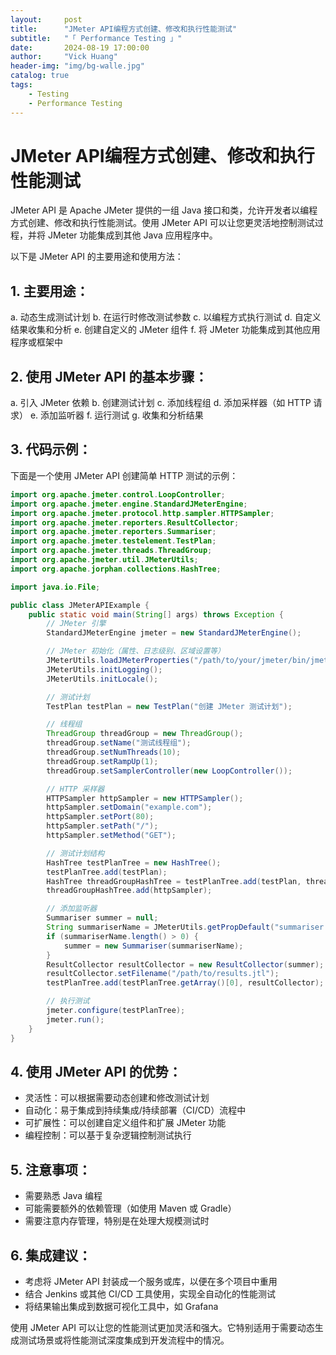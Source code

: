 ```yaml
---
layout:     post
title:      "JMeter API编程方式创建、修改和执行性能测试"
subtitle:   "「 Performance Testing 」" 
date:       2024-08-19 17:00:00
author:     "Vick Huang"
header-img: "img/bg-walle.jpg"
catalog: true
tags:
    - Testing
    - Performance Testing
---
```



# JMeter API编程方式创建、修改和执行性能测试

JMeter API 是 Apache JMeter 提供的一组 Java 接口和类，允许开发者以编程方式创建、修改和执行性能测试。使用 JMeter API 可以让您更灵活地控制测试过程，并将 JMeter 功能集成到其他 Java 应用程序中。

以下是 JMeter API 的主要用途和使用方法：

## 1. 主要用途：

   a. 动态生成测试计划
   b. 在运行时修改测试参数
   c. 以编程方式执行测试
   d. 自定义结果收集和分析
   e. 创建自定义的 JMeter 组件
   f. 将 JMeter 功能集成到其他应用程序或框架中

## 2. 使用 JMeter API 的基本步骤：

   a. 引入 JMeter 依赖
   b. 创建测试计划
   c. 添加线程组
   d. 添加采样器（如 HTTP 请求）
   e. 添加监听器
   f. 运行测试
   g. 收集和分析结果

## 3. 代码示例：

下面是一个使用 JMeter API 创建简单 HTTP 测试的示例：

```java
import org.apache.jmeter.control.LoopController;
import org.apache.jmeter.engine.StandardJMeterEngine;
import org.apache.jmeter.protocol.http.sampler.HTTPSampler;
import org.apache.jmeter.reporters.ResultCollector;
import org.apache.jmeter.reporters.Summariser;
import org.apache.jmeter.testelement.TestPlan;
import org.apache.jmeter.threads.ThreadGroup;
import org.apache.jmeter.util.JMeterUtils;
import org.apache.jorphan.collections.HashTree;

import java.io.File;

public class JMeterAPIExample {
    public static void main(String[] args) throws Exception {
        // JMeter 引擎
        StandardJMeterEngine jmeter = new StandardJMeterEngine();

        // JMeter 初始化（属性、日志级别、区域设置等）
        JMeterUtils.loadJMeterProperties("/path/to/your/jmeter/bin/jmeter.properties");
        JMeterUtils.initLogging();
        JMeterUtils.initLocale();

        // 测试计划
        TestPlan testPlan = new TestPlan("创建 JMeter 测试计划");

        // 线程组
        ThreadGroup threadGroup = new ThreadGroup();
        threadGroup.setName("测试线程组");
        threadGroup.setNumThreads(10);
        threadGroup.setRampUp(1);
        threadGroup.setSamplerController(new LoopController());

        // HTTP 采样器
        HTTPSampler httpSampler = new HTTPSampler();
        httpSampler.setDomain("example.com");
        httpSampler.setPort(80);
        httpSampler.setPath("/");
        httpSampler.setMethod("GET");

        // 测试计划结构
        HashTree testPlanTree = new HashTree();
        testPlanTree.add(testPlan);
        HashTree threadGroupHashTree = testPlanTree.add(testPlan, threadGroup);
        threadGroupHashTree.add(httpSampler);

        // 添加监听器
        Summariser summer = null;
        String summariserName = JMeterUtils.getPropDefault("summariser.name", "summary");
        if (summariserName.length() > 0) {
            summer = new Summariser(summariserName);
        }
        ResultCollector resultCollector = new ResultCollector(summer);
        resultCollector.setFilename("/path/to/results.jtl");
        testPlanTree.add(testPlanTree.getArray()[0], resultCollector);

        // 执行测试
        jmeter.configure(testPlanTree);
        jmeter.run();
    }
}
```

## 4. 使用 JMeter API 的优势：

   - 灵活性：可以根据需要动态创建和修改测试计划
   - 自动化：易于集成到持续集成/持续部署（CI/CD）流程中
   - 可扩展性：可以创建自定义组件和扩展 JMeter 功能
   - 编程控制：可以基于复杂逻辑控制测试执行

## 5. 注意事项：

   - 需要熟悉 Java 编程
   - 可能需要额外的依赖管理（如使用 Maven 或 Gradle）
   - 需要注意内存管理，特别是在处理大规模测试时

## 6. 集成建议：

   - 考虑将 JMeter API 封装成一个服务或库，以便在多个项目中重用
   - 结合 Jenkins 或其他 CI/CD 工具使用，实现全自动化的性能测试
   - 将结果输出集成到数据可视化工具中，如 Grafana

使用 JMeter API 可以让您的性能测试更加灵活和强大。它特别适用于需要动态生成测试场景或将性能测试深度集成到开发流程中的情况。
